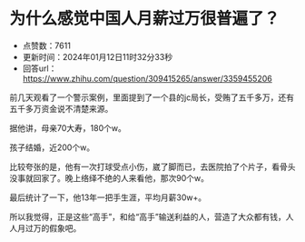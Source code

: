 # 为什么感觉中国人月薪过万很普遍了？
- 点赞数：7611
- 更新时间：2024年01月12日11时32分33秒
- 回答url：https://www.zhihu.com/question/309415265/answer/3359455206
<body>
 <p data-pid="9LPY1pMO">前几天观看了一个警示案例，里面提到了一个县的jc局长，受贿了五千多万，还有五千多万资金说不清楚来源。</p>
 <p data-pid="1d0FQMfa">据他讲，母亲70大寿，180个w。</p>
 <p data-pid="T6QmEhz6">孩子结婚，近200个w。</p>
 <p data-pid="IowI_6w3">比较夸张的是，他有一次打球受点小伤，崴了脚而已，去医院拍了个片子，看骨头没事就回家了。晚上络绎不绝的人来看他，那次90个w。</p>
 <p data-pid="0TEVxJ-s">最后统计了一下，他13年一把手生涯，平均月薪30w+。</p>
 <p data-pid="Fu6Uwtv8">所以我觉得，正是这些“高手”，和给“高手”输送利益的人，营造了大众都有钱，人人月过万的假象吧。</p>
</body>